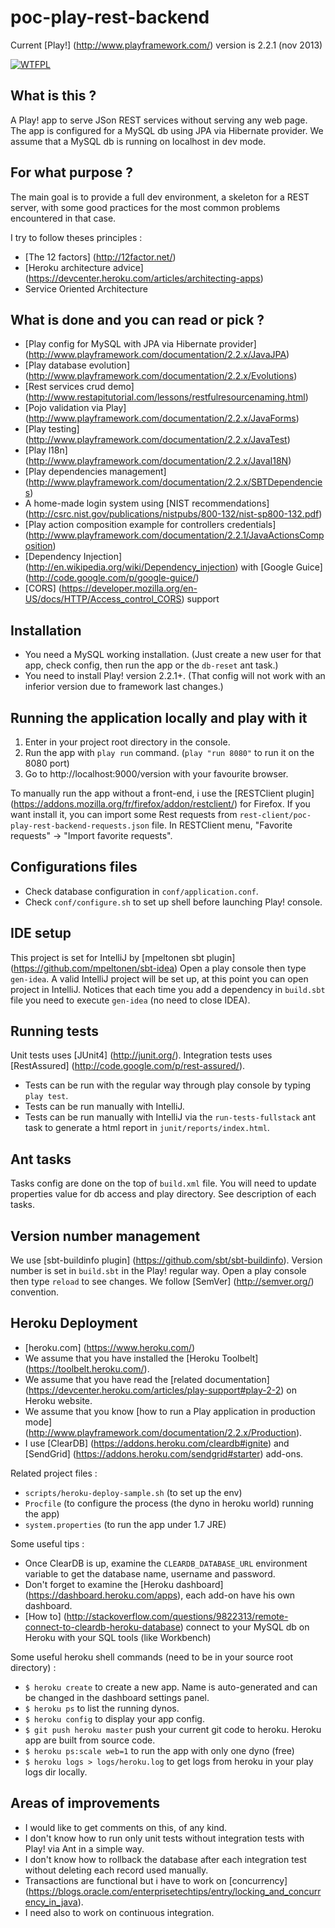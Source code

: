 
poc-play-rest-backend
=====================

Current [Play!] (http://www.playframework.com/) version is 2.2.1 (nov 2013)

[![WTFPL](http://www.wtfpl.net/wp-content/uploads/2012/12/wtfpl-badge-4.png)](http://wtfpl.net)

What is this ?
--------------
A Play! app to serve JSon REST services without serving any web page.
The app is configured for a MySQL db using JPA via Hibernate provider.
We assume that a MySQL db is running on localhost in dev mode.

For what purpose ?
------------------
The main goal is to provide a full dev environment, a skeleton for a REST server,
with some good practices for the most common problems encountered in that case.

I try to follow theses principles :
* [The 12 factors] (http://12factor.net/)
* [Heroku architecture advice] (https://devcenter.heroku.com/articles/architecting-apps)
* Service Oriented Architecture

What is done and you can read or pick ?
---------------------------------------
* [Play config for MySQL with JPA via Hibernate provider] (http://www.playframework.com/documentation/2.2.x/JavaJPA)
* [Play database evolution] (http://www.playframework.com/documentation/2.2.x/Evolutions)
* [Rest services crud demo] (http://www.restapitutorial.com/lessons/restfulresourcenaming.html)
* [Pojo validation via Play] (http://www.playframework.com/documentation/2.2.x/JavaForms)
* [Play testing] (http://www.playframework.com/documentation/2.2.x/JavaTest)
* [Play l18n] (http://www.playframework.com/documentation/2.2.x/JavaI18N)
* [Play dependencies management] (http://www.playframework.com/documentation/2.2.x/SBTDependencies)
* A home-made login system using [NIST recommendations] (http://csrc.nist.gov/publications/nistpubs/800-132/nist-sp800-132.pdf)
* [Play action composition example for controllers credentials] (http://www.playframework.com/documentation/2.2.1/JavaActionsComposition)
* [Dependency Injection] (http://en.wikipedia.org/wiki/Dependency_injection) with [Google Guice] (http://code.google.com/p/google-guice/)
* [CORS] (https://developer.mozilla.org/en-US/docs/HTTP/Access_control_CORS) support

Installation
------------
* You need a MySQL working installation. (Just create a new user for that app, check config, then run the app or the `db-reset` ant task.)
* You need to install Play! version 2.2.1+. (That config will not work with an inferior version due to framework last changes.)

Running the application locally and play with it
------------------------------------------------
1. Enter in your project root directory in the console.
2. Run the app with `play run` command. (`play "run 8080"` to run it on the 8080 port)
3. Go to http://localhost:9000/version with your favourite browser.

To manually run the app without a front-end, i use the [RESTClient plugin] (https://addons.mozilla.org/fr/firefox/addon/restclient/) for Firefox.
If you want install it, you can import some Rest requests from `rest-client/poc-play-rest-backend-requests.json` file.
In RESTClient menu, "Favorite requests" -> "Import favorite requests".

Configurations files
--------------------
* Check database configuration in `conf/application.conf`.
* Check `conf/configure.sh` to set up shell before launching Play! console.

IDE setup
---------
This project is set for IntelliJ by [mpeltonen sbt plugin] (https://github.com/mpeltonen/sbt-idea)
Open a play console then type `gen-idea`.
A valid IntelliJ project will be set up, at this point you can open project in IntelliJ.
Notices that each time you add a dependency in `build.sbt` file you need to execute `gen-idea` (no need to close IDEA).

Running tests
-------------
Unit tests uses [JUnit4] (http://junit.org/).
Integration tests uses [RestAssured] (http://code.google.com/p/rest-assured/).

* Tests can be run with the regular way through play console by typing `play test`.
* Tests can be run manually with IntelliJ.
* Tests can be run manually with IntelliJ via the `run-tests-fullstack` ant task
to generate a html report in `junit/reports/index.html`.

Ant tasks
---------
Tasks config are done on the top of `build.xml` file.
You will need to update properties value for db access and play directory.
See description of each tasks.

Version number management
-------------------------
We use [sbt-buildinfo plugin] (https://github.com/sbt/sbt-buildinfo).
Version number is set in `build.sbt` in the Play! regular way.
Open a play console then type `reload` to see changes.
We follow [SemVer] (http://semver.org/) convention.

Heroku Deployment
-----------------
* [heroku.com] (https://www.heroku.com/)
* We assume that you have installed the [Heroku Toolbelt] (https://toolbelt.heroku.com/).
* We assume that you have read the [related documentation] (https://devcenter.heroku.com/articles/play-support#play-2-2) on Heroku website.
* We assume that you know [how to run a Play application in production mode] (http://www.playframework.com/documentation/2.2.x/Production).
* I use [ClearDB] (https://addons.heroku.com/cleardb#ignite) and [SendGrid] (https://addons.heroku.com/sendgrid#starter) add-ons.

Related project files :
* `scripts/heroku-deploy-sample.sh` (to set up the env)
* `Procfile` (to configure the process (the dyno in heroku world) running the app)
* `system.properties` (to run the app under 1.7 JRE)

Some useful tips :
* Once ClearDB is up, examine the `CLEARDB_DATABASE_URL` environment variable to get the database name, username and password.
* Don't forget to examine the [Heroku dashboard] (https://dashboard.heroku.com/apps), each add-on have his own dashboard.
* [How to] (http://stackoverflow.com/questions/9822313/remote-connect-to-cleardb-heroku-database) connect to your MySQL db on Heroku with your SQL tools (like Workbench)

Some useful heroku shell commands (need to be in your source root directory) :
* `$ heroku create` to create a new app. Name is auto-generated and can be changed in the dashboard settings panel.
* `$ heroku ps` to list the running dynos.
* `$ heroku config` to display your app config.
* `$ git push heroku master` push your current git code to heroku. Heroku app are built from source code.
* `$ heroku ps:scale web=1` to run the app with only one dyno (free)
* `$ heroku logs > logs/heroku.log` to get logs from heroku in your play logs dir locally.

Areas of improvements
---------------------
* I would like to get comments on this, of any kind.
* I don't know how to run only unit tests without integration tests with Play! via Ant in a simple way.
* I don't know how to rollback the database after each integration test without deleting each record used manually.
* Transactions are functional but i have to work on [concurrency] (https://blogs.oracle.com/enterprisetechtips/entry/locking_and_concurrency_in_java).
* I need also to work on continuous integration.

